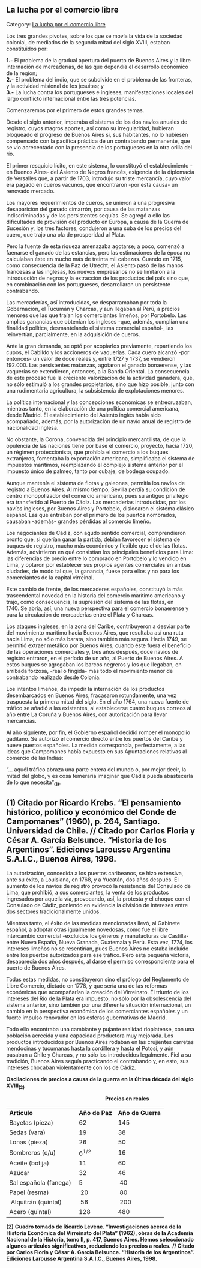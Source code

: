 ## La lucha por el comercio libre

Category: [La lucha por el comercio libre](http://descubrircorrientes.com.ar/2012/index.php/2870-historia-desde-el-origen-hasta-1814/de-la-ciudad-a-la-provincia-periodo-1750-1800/hacia-la-creacion-del-virreinato-la-sociedad-rioplatense/la-lucha-por-el-comercio-libre)

Los tres grandes pivotes, sobre los que se movía la vida de la sociedad colonial, de mediados de la segunda mitad del siglo XVIII, estaban constituidos por:

**1.-** El problema de la gradual apertura del puerto de Buenos Aires y la libre internación de mercaderías, de las que dependía el desarrollo económico de la región;  
**2.-** El problema del indio, que se subdivide en el problema de las fronteras, y la actividad misional de los jesuitas; y  
**3.-** La lucha contra los portugueses e ingleses, manifestaciones locales del largo conflicto internacional entre las tres potencias.

Comenzaremos por el primero de estos grandes temas.

Desde el siglo anterior, imperaba el sistema de los dos navíos anuales de registro, cuyos magros aportes, así como su irregularidad, hubieran bloqueado el progreso de Buenos Aires si, sus habitantes, no lo hubiesen compensado con la pacífica práctica de un contrabando permanente, que se vio acrecentado con la presencia de los portugueses en la otra orilla del río.

El primer resquicio lícito, en este sistema, lo constituyó el establecimiento -en Buenos Aires- del Asiento de Negros francés, exigencia de la diplomacia de Versalles que, a partir de 1703, introdujo su triste mercancía, cuyo valor era pagado en cueros vacunos, que encontraron -por esta causa- un renovado mercado.

Los mayores requerimientos de cueros, se unieron a una progresiva desaparición del ganado cimarrón, por causa de las matanzas indiscriminadas y de las persistentes sequías. Se agregó a ello las dificultades de provisión del producto en Europa, a causa de la Guerra de Sucesión y, los tres factores, condujeron a una suba de los precios del cuero, que trajo una ola de prosperidad al Plata.

Pero la fuente de esta riqueza amenazaba agotarse; a poco, comenzó a faenarse el ganado de las estancias, pero las estimaciones de la época no calculaban éste en mucho más de treinta mil cabezas. Cuando en 1715, como consecuencia de la Paz de Utrecht, el Asiento pasó de las manos francesas a las inglesas, los nuevos empresarios no se limitaron a la introducción de negros y la extracción de los productos del país sino que, en combinación con los portugueses, desarrollaron un persistente contrabando.

Las mercaderías, así introducidas, se desparramaban por toda la Gobernación, el Tucumán y Charcas, y aun llegaban al Perú, a precios menores que las que traían los comerciantes limeños, por Portobelo. Las amplias ganancias que obtenían los ingleses -que, además, cumplían una finalidad política, desmantelando el sistema comercial español-, las reinvertían, parcialmente, en la adquisición de cueros.

Ante la gran demanda, se optó por acopiarlos previamente, repartiendo los cupos, el Cabildo y los accioneros de vaquerías. Cada cuero alcanzó -por entonces- un valor de doce reales y, entre 1727 y 1737, se vendieron 192.000. Las persistentes matanzas, agotaron el ganado bonaerense, y las vaquerías se extendieron, entonces, a la Banda Oriental. La consecuencia de este proceso fue la creciente valorización de la actividad ganadera, que, no sólo estimuló a los grandes propietarios, sino que hizo posible, junto con una rudimentaria agricultura, la subsistencia de explotaciones menores.

La política internacional y las concepciones económicas se entrecruzaban, mientras tanto, en la elaboración de una política comercial americana, desde Madrid. El establecimiento del Asiento inglés había sido acompañado, además, por la autorización de un navío anual de registro de nacionalidad inglesa.

No obstante, la Corona, convencida del principio mercantilista, de que la opulencia de las naciones tiene por base el comercio, proyectó, hacia 1720, un régimen proteccionista, que prohibía el comercio a los buques extranjeros, fomentaba la exportación americana, simplificaba el sistema de impuestos marítimos, reemplazando el complejo sistema anterior por el impuesto único de palmeo, tanto por cubaje, de bodega ocupado.

Aunque mantenía el sistema de flotas y galeones, permitía los navíos de registro a Buenos Aires. Al mismo tiempo, Sevilla perdía su condición de centro monopolizador del comercio americano, pues su antiguo privilegio era transferido al Puerto de Cádiz. Las mercaderías introducidas, por los navíos ingleses, por Buenos Aires y Portobelo, dislocaron el sistema clásico español. Las que entraban por el primero de los puertos nombrados, causaban -además- grandes pérdidas al comercio limeño.

Los negociantes de Cádiz, con agudo sentido comercial, comprendieron pronto que, si querían ganar la partida, debían favorecer el sistema de buques de registro, mucho más económico y flexible que el de las flotas. Además, advirtieron en qué consistían los principales beneficios para Lima: las diferencias de precio entre lo comprado en Portobelo y lo vendido en Lima, y optaron por establecer sus propios agentes comerciales en ambas ciudades, de modo tal que, la ganancia, fuese para ellos y no para los comerciantes de la capital virreinal.

Este cambio de frente, de los mercaderes españoles, constituyó la más trascendental novedad en la historia del comercio marítimo americano y trajo, como consecuencia, la supresión del sistema de las flotas, en 1740. Se abría, así, una nueva perspectiva para el comercio bonaerense y para la circulación de mercaderías entre el Plata y Charcas.

Los ataques ingleses, en la zona del Caribe, contribuyeron a desviar parte del movimiento marítimo hacia Buenos Aires, que resultaba así una ruta hacia Lima, no sólo más barata, sino también más segura. Hacia 1749, se permitió extraer metálico por Buenos Aires, cuando éste fuera el beneficio de las operaciones comerciales y, tres años después, doce navíos de registro entraron, en el período de un año, al Puerto de Buenos Aires. A estos buques se agregaban los barcos negreros y los que llegaban, en arribada forzosa, -real o fingida- más todo el movimiento menor de contrabando realizado desde Colonia.

Los intentos limeños, de impedir la internación de los productos desembarcados en Buenos Aires, fracasaron rotundamente, una vez traspuesta la primera mitad del siglo. En el año 1764, una nueva fuente de tráfico se añadió a las existentes, al establecerse cuatro buques correos al año entre La Coruña y Buenos Aires, con autorización para llevar mercancías.

Al año siguiente, por fin, el Gobierno español decidió romper el monopolio gaditano. Se autorizó el comercio directo entre los puertos del Caribe y nueve puertos españoles. La medida correspondía, perfectamente, a las ideas que Campomanes había expuesto en sus Apuntaciones relativas al comercio de las Indias:

“... aquél tráfico abraza una parte entera del mundo o, por mejor decir, la mitad del globo, y es cosa temeraria imaginar que Cádiz pueda abastecerla de lo que necesita”<sub><strong>(1)</strong></sub>.

## **(1) Citado por Ricardo Krebs. “El pensamiento histórico, político y económico del Conde de Campomanes” (1960), p. 264, Santiago. Universidad de Chile. // Citado por Carlos Floria y César A. García Belsunce. “Historia de los Argentinos”. Ediciones Larousse Argentina S.A.I.C., Buenos Aires, 1998.**

La autorización, concedida a los puertos caribeanos, se hizo extensiva, ante su éxito, a Louisiana, en 1768, y a Yucatán, dos años después. El aumento de los navíos de registro provocó la resistencia del Consulado de Lima, que prohibió, a sus comerciantes, la venta de los productos ingresados por aquella vía, provocando, así, la protesta y el choque con el Consulado de Cádiz, poniendo en evidencia la división de intereses entre dos sectores tradicionalmente unidos.

Mientras tanto, el éxito de las medidas mencionadas llevó, al Gabinete español, a adoptar otras igualmente novedosas, como fue el libre intercambio comercial -excluidos los géneros y manufacturas de Castilla- entre Nueva España, Nueva Granada, Guatemala y Perú. Esta vez, 1774, los intereses limeños no se resentirían, pues Buenos Aires no estaba incluido entre los puertos autorizados para ese tráfico. Pero esta pequeña victoria, desaparecía dos años después, al darse el permiso correspondiente para el puerto de Buenos Aires.

Todas estas medidas, no constituyeron sino el prólogo del Reglamento de Libre Comercio, dictado en 1778, y que sería una de las reformas económicas que acompañarían la creación del Virreinato. El triunfo de los intereses del Río de la Plata era impuesto, no sólo por la obsolescencia del sistema anterior, sino también por una diferente situación internacional, un cambio en la perspectiva económica de los comerciantes españoles y un fuerte impulso renovador en las esferas gubernativas de Madrid.

Todo ello encontraba una cambiante y pujante realidad rioplatense, con una población acrecida y una capacidad productora muy mejorada. Los productos introducidos por Buenos Aires rodaban en las crujientes carretas mendocinas y tucumanas hasta la cordillera y hasta el Potosí, y aún pasaban a Chile y Charcas, y no sólo los introducidos legalmente. Fiel a su tradición, Buenos Aires seguía practicando el contrabando y, en esto, sus intereses chocaban violentamente con los de Cádiz.

**Oscilaciones de precios a causa de la guerra en la última década del siglo XVIII<sub>(2)</sub>**

                                                                   **Precios en reales**

<table><tbody><tr><td><span><strong>Artículo</strong></span></td><td><span><strong>Año de Paz</strong></span></td><td><span><strong>Año de Guerra</strong></span></td></tr><tr><td><span>Bayetas (pieza)</span></td><td><span>62</span></td><td><span>145</span></td></tr><tr><td><span>Sedas (vara)</span></td><td><span>19</span></td><td><span>38</span></td></tr><tr><td><span>Lonas (pieza)</span></td><td><span>26</span></td><td><span>50</span></td></tr><tr><td><span><span>Sombreros (c/u)</span></span></td><td><span><span>6</span><sup>1/2</sup></span></td><td><span><span>16</span></span></td></tr><tr><td><span>Aceite (botija)</span></td><td><span>11</span></td><td><span>60</span></td></tr><tr><td><span>Azúcar</span></td><td><span>32</span></td><td><span>46</span></td></tr><tr><td><span><span>Sal española (fanega)</span>&nbsp;</span></td><td><span><span>5</span>&nbsp;</span></td><td><span>&nbsp;<span>40</span></span></td></tr><tr><td><span>Papel (resma)</span>&nbsp;</td><td>&nbsp;<span>20</span></td><td>&nbsp;<span>80</span></td></tr><tr><td>&nbsp;<span>Alquitrán (quintal)</span></td><td>&nbsp;<span>56</span></td><td>&nbsp;<span>200</span></td></tr><tr><td><span>Acero (quintal)</span></td><td><span>128</span></td><td><span>480</span></td></tr></tbody></table>

  
**(2)** **Cuadro tomado de Ricardo Levene. “Investigaciones acerca de la Historia Económica del Virreinato del Plata” (1962), obras de la Academia Nacional de la Historia, tomo II, p. 417, Buenos Aires. Hemos seleccionado algunos artículos significativos, reduciendo los precios a reales.** **// Citado por Carlos Floria y César A. García Belsunce. “Historia de los Argentinos”. Ediciones Larousse Argentina S.A.I.C., Buenos Aires, 1998.**